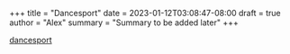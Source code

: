 +++
title   = "Dancesport"
date    = 2023-01-12T03:08:47-08:00
draft   = true
author  = "Alex"
summary = "Summary to be added later"
+++

[dancesport](https://en.wikipedia.org/wiki/Dancesport)
